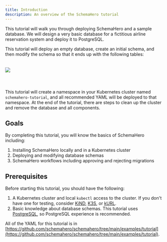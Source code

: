 ```yaml
---
title: Introduction
description: An overview of the SchemaHero tutorial
---
```


This tutorial will walk you through deploying SchemaHero and a sample database.
We will design a very basic database for a fictitious airline reservation system and deploy it to PostgreSQL.

This tutorial will deploy an empty database, create an initial schema, and then modify the schema so that it ends up with the following tables:

<img src="/images/airline-entity.svg" style="padding-top: 20px; padding-bottom: 40px;"/>

This tutorial will create a namespace in your Kubernetes cluster named `schemahero-tutorial`, and all recommended YAML will be deployed to that namespace.
At the end of the tutorial, there are steps to clean up the cluster and remove the database and all components.

## Goals

By completing this tutorial, you will know the basics of SchemaHero including:
1. Installing SchemaHero locally and in a Kubernetes cluster
1. Deploying and modifying database schemas
1. SchemaHero workflows including approving and rejecting migrations

## Prerequisites

Before starting this tutorial, you should have the following:
1. A Kubernetes cluster and local `kubectl` access to the cluster.
If you don't have one for testing, consider [KiND](https://github.com/kubernetes-sigs/kind), [K3S](https://k3s.io), or [kURL](https://kurl.sh).
1. Basic knowledge about database schemas.
This tutorial uses [PostgreSQL](https://www.postgresql.org/about/), so PostgreSQL experience is recommended.

All of the YAML for this tutorial is in [https://github.com/schemahero/schemahero/tree/main/examples/tutorial](https://github.com/schemahero/schemahero/tree/main/examples/tutorial).
